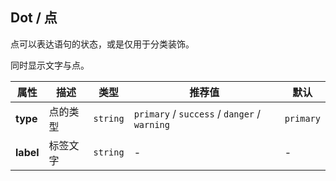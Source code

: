 ## Dot / 点

点可以表达语句的状态，或是仅用于分类装饰。

<ex-code name="ex-dot-basic"></ex-code>

<ex-code name="ex-dot-label">

同时显示文字与点。

</ex-code>

<ex-footer edit-link="https://github.com/geist-org/vue/edit/master/docs/en-us/components/dot.md">

| 属性      | 描述     | 类型     | 推荐值                                       | 默认      |
| --------- | -------- | -------- | -------------------------------------------- | --------- |
| **type**  | 点的类型 | `string` | `primary` / `success` / `danger` / `warning` | `primary` |
| **label** | 标签文字 | `string` | -                                            | -         |

</ex-footer>
